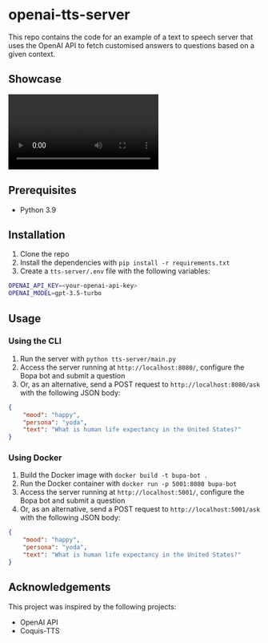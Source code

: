# openai-tts-server

This repo contains the code for an example of a text to speech server that uses the OpenAI API to fetch
customised answers to questions based on a given context.

## Showcase

![Bupa](/assets/bupa_showcase_02052023.mp4)

## Prerequisites

- Python 3.9

## Installation

1. Clone the repo
2. Install the dependencies with `pip install -r requirements.txt`
3. Create a `tts-server/.env` file with the following variables:

```bash
OPENAI_API_KEY=<your-openai-api-key>
OPENAI_MODEL=gpt-3.5-turbo
```

## Usage

### Using the CLI

1. Run the server with `python tts-server/main.py`
2. Access the server running at `http://localhost:8080/`, configure the Bopa bot and submit a question 
3. Or, as an alternative, send a POST request to `http://localhost:8080/ask` with the following JSON body:

```json
{
    "mood": "happy",
    "persona": "yoda",
    "text": "What is human life expectancy in the United States?"
}
```

### Using Docker

1. Build the Docker image with `docker build -t bupa-bot .`
2. Run the Docker container with `docker run -p 5001:8080 bupa-bot`
3. Access the server running at `http://localhost:5001/`, configure the Bopa bot and submit a question
4. Or, as an alternative, send a POST request to `http://localhost:5001/ask` with the following JSON body:

```json
{
    "mood": "happy",
    "persona": "yoda",
    "text": "What is human life expectancy in the United States?"
}
```

## Acknowledgements

This project was inspired by the following projects:

- OpenAI API
- Coquis-TTS